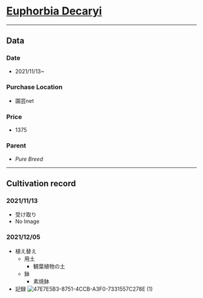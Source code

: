 # [Euphorbia Decaryi](https://en.wikipedia.org/wiki/Euphorbia_decaryi)
---
## **Data**

### Date  
* 2021/11/13~
### Purchase Location
* 園芸net
### Price
* 1375
### Parent
- *Pure Breed*
---
## **Cultivation record**
### 2021/11/13
- 受け取り
- No Image

### 2021/12/05
- 植え替え
  - 用土
    - 観葉植物の土
  - 鉢
    - 素焼鉢
- 記録
![47E7E5B3-8751-4CCB-A3F0-7331557C278E (1)](https://user-images.githubusercontent.com/56258573/177918447-df74469d-8416-4f05-98cc-719568bebf0e.jpg)
